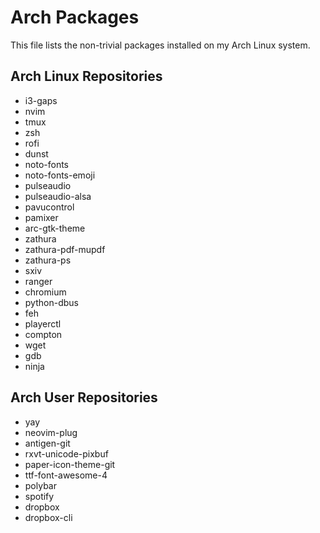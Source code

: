 Arch Packages
=============
This file lists the non-trivial packages installed on my Arch Linux system.

Arch Linux Repositories
-----------------------
* i3-gaps
* nvim
* tmux
* zsh
* rofi
* dunst
* noto-fonts
* noto-fonts-emoji
* pulseaudio
* pulseaudio-alsa
* pavucontrol
* pamixer
* arc-gtk-theme
* zathura
* zathura-pdf-mupdf
* zathura-ps
* sxiv
* ranger
* chromium
* python-dbus
* feh
* playerctl
* compton
* wget
* gdb
* ninja

Arch User Repositories
----------------------
* yay
* neovim-plug
* antigen-git
* rxvt-unicode-pixbuf
* paper-icon-theme-git
* ttf-font-awesome-4
* polybar
* spotify
* dropbox
* dropbox-cli

